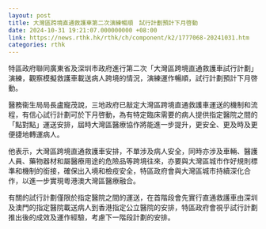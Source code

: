 ```yaml
---
layout: post
title: 大灣區跨境直通救護車第二次演練暢順　試行計劃預計下月啓動
date: 2024-10-31 19:21:07.000000000 +08:00
link: https://news.rthk.hk/rthk/ch/component/k2/1777068-20241031.htm
categories: rthk
---
```


特區政府聯同廣東省及深圳市政府進行第二次「大灣區跨境直通救護車試行計劃」演練，觀察模擬救護車載送病人跨境的情況，演練運作暢順，試行計劃預計下月啓動。

醫務衞生局局長盧寵茂說，三地政府已敲定大灣區跨境直通救護車運送的機制和流程，有信心試行計劃可於下月啓動，為有特定臨床需要的病人提供指定醫院之間的「點對點」運送安排，屆時大灣區醫療協作將能進一步提升，更安全、更及時及更便捷地轉運病人。

他表示，大灣區跨境直通救護車安排，不單涉及病人安全，同時亦涉及車輛、醫護人員、藥物器材和屬醫療用途的危險品等跨境往來，亦要與大灣區城市作好規則標準和機制的銜接，確保出入境和檢疫安全，特區政府會與大灣區城市持續深化合作，以進一步實現粵港澳大灣區醫療融合。

有關的試行計劃僅限於指定醫院之間的運送，在首階段會先實行直通救護車由深圳及澳門的指定醫院載送病人到香港指定公立醫院的安排，特區政府會視乎試行計劃推出後的成效及運作經驗，考慮下一階段計劃的安排。

